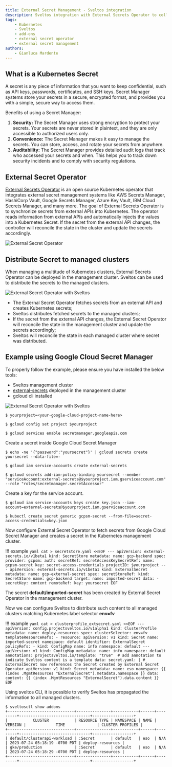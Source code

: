 ```yaml
---
title: External Secret Management - Sveltos integration
description: Sveltos integration with External Secrets Operator to collect secrets from external secret management systems and distributes it to managed clusters
tags:
    - Kubernetes
    - Sveltos
    - add-ons
    - external secret operator
    - external secret management
authors:
    - Gianluca Mardente
---
```


## What is a Kubernetes Secret

A secret is any piece of information that you want to keep confidential, such as API keys, passwords, certificates, and SSH keys. Secret Manager systems store your secrets in a secure, encrypted format, and provides you with a simple, secure way to access them.

Benefits of using a Secret Manager:

1. **Security:** The Secret Manager uses strong encryption to protect your secrets. Your secrets are never stored in plaintext, and they are only accessible to authorized users only.
2. **Convenience:** The Secret Manager makes it easy to manage the secrets. You can store, access, and rotate your secrets from anywhere.
3. **Auditability:** The Secret Manager provides detailed audit logs that track who accessed your secrets and when. This helps you to track down security incidents and to comply with security regulations.

## External Secret Operator

[External Secrets Operator](https://external-secrets.io) is an open source Kubernetes operator that integrates external secret management systems like AWS Secrets Manager, HashiCorp Vault, Google Secrets Manager, Azure Key Vault, IBM Cloud Secrets Manager, and many more. The goal of External Secrets Operator is to synchronize secrets from external APIs into Kubernetes.  The operator reads information from external APIs and automatically injects the values into a Kubernetes Secret. If the secret from the external API changes, the controller will reconcile the state in the cluster and update the secrets accordingly.

![External Secret Operator](../assets/external_secret_operator.png)

## Distribute Secret to managed clusters

When managing a multitude of Kubernetes clusters, External Secrets Operator can be deployed in the management cluster. Sveltos can be used to distribute the secrets to the managed clusters.

![External Secret Operator with Sveltos](../assets/external_secret.gif)

- The External Secret Operator fetches secrets from an external API and creates Kubernetes secrets;
- Sveltos distributes fetched secrets to the managed clusters;
- If the secret from the external API changes, the External Secret Operator will reconcile the state in the management cluster and update the secrets accordingly;
- Sveltos will reconcile the state in each managed cluster where secret was distributed.

## Example using Google Cloud Secret Manager

To properly follow the example, please ensure you have installed the below tools:

- Sveltos management cluster
- [external-secrets](https://external-secrets.io/v0.8.5/introduction/getting-started/#installing-with-helm) deployed in the management cluster
- gcloud cli installed

![External Secret Operator with Sveltos](../assets/eso_sveltos.png)

```
$ yourproject=<your-google-cloud-project-name-here>

$ gcloud config set project $yourproject

$ gcloud services enable secretmanager.googleapis.com
```

Create a secret inside Google Cloud Secret Manager

```
$ echo -ne '{"password":"yoursecret"}' | gcloud secrets create yoursecret --data-file=-

$ gcloud iam service-accounts create external-secrets

$ gcloud secrets add-iam-policy-binding yoursecret --member "serviceAccount:external-secrets@$yourproject.iam.gserviceaccount.com" --role "roles/secretmanager.secretAccessor"
```

Create a key for the service account.

```
$ gcloud iam service-accounts keys create key.json --iam-account=external-secrets@$yourproject.iam.gserviceaccount.com

$ kubectl create secret generic gcpsm-secret --from-file=secret-access-credentials=key.json
```

Now configure External Secret Operator to fetch secrets from Google Cloud Secret Manager and creates a secret in the Kubernetes management cluster.

!!! example
    ```yaml
    cat > secretstore.yaml <<EOF
    ---
    apiVersion: external-secrets.io/v1beta1
    kind: SecretStore
    metadata:
      name: gcp-backend
    spec:
      provider:
          gcpsm:
            auth:
              secretRef:
                secretAccessKeySecretRef:
                  name: gcpsm-secret
                  key: secret-access-credentials
            projectID: $yourproject
    ---
    apiVersion: external-secrets.io/v1beta1
    kind: ExternalSecret
    metadata:
      name: gcp-external-secret
    spec:
      secretStoreRef:
        kind: SecretStore
        name: gcp-backend
      target:
        name: imported-secret
      data:
      - secretKey: content
        remoteRef:
          key: yoursecret
    EOF
    ```

The secret __default/imported-secret__ has been created by External Secret Operator in the management cluster.

Now we can configure Sveltos to distribute such content to all managed clusters matching Kubernetes label selector __env=fv__

!!! example
    ```yaml
    cat > clusterprofile_extsecret.yaml <<EOF
    ---
    apiVersion: config.projectsveltos.io/v1alpha1
    kind: ClusterProfile
    metadata:
      name: deploy-resources
    spec:
      clusterSelector: env=fv
      templateResourceRefs:
      - resource:
          apiVersion: v1
          kind: Secret
          name: imported-secret
          namespace: default
        identifier: ExternalSecret
      policyRefs:
      - kind: ConfigMap
        name: info
        namespace: default
    ---
    apiVersion: v1
    kind: ConfigMap
    metadata:
      name: info
      namespace: default
      annotations:
        projectsveltos.io/template: "true"  # add annotation to indicate Sveltos content is a template
    data:
      secret.yaml: |
        # ExternalSecret now references the Secret created by External Secret Operator
        apiVersion: v1
        kind: Secret
        metadata:
          name: eso
          namespace: {{ (index .MgmtResources "ExternalSecret").metadata.namespace }}
        data:
          content: {{ (index .MgmtResources "ExternalSecret").data.content }}
    EOF
    ```

Using sveltos CLI, it is possible to verify Sveltos has propagated the information to all managed clusters.

```
$ sveltosctl show addons
+-----------------------------+---------------+-----------+------+---------+-------------------------------+------------------+
|           CLUSTER           | RESOURCE TYPE | NAMESPACE | NAME | VERSION |             TIME              | CLUSTER PROFILES |
+-----------------------------+---------------+-----------+------+---------+-------------------------------+------------------+
| default/clusterapi-workload | :Secret       | default   | eso  | N/A     | 2023-07-24 05:18:19 -0700 PDT | deploy-resources |
| gke/production              | :Secret       | default   | eso  | N/A     | 2023-07-24 05:18:29 -0700 PDT | deploy-resources |
+-----------------------------+---------------+-----------+------+---------+-------------------------------+------------------+
```